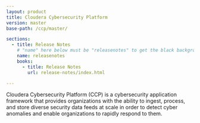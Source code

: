 ```yaml
---
layout: product
title: Cloudera Cybersecurity Platform
version: master
base-path: /ccp/master/

sections:
  - title: Release Notes
    # "name" here below must be "releasenotes" to get the black background
    name: releasenotes
    books:
      - title: Release Notes
        url: release-notes/index.html

---
```


Cloudera Cybersecurity Platform (CCP) is a cybersecurity application
framework that provides organizations with the ability to ingest,
process, and store diverse security data feeds at scale in order to
detect cyber anomalies and enable organizations to rapidly respond to
them.
